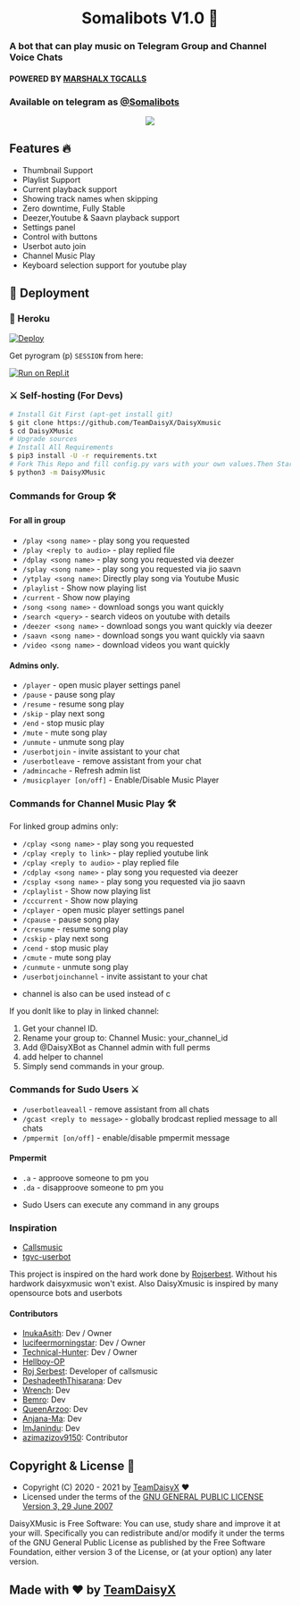 <h1 align="center">Somalibots V1.0 🎵</h1>

### A bot that can play music on Telegram Group and Channel Voice Chats
#### POWERED BY [MARSHALX TGCALLS](https://github.com/MarshalX/tgcalls)
### Available on telegram as [@Somalibots](https://t.me/Somalibots)

<p align="center">
  <img src="https://telegra.ph/file/be921c63c1e642204adb5.jpg">
</p>

<h2> Features 🔥 </h2>

- Thumbnail Support
- Playlist Support
- Current playback support
- Showing track names when skipping
- Zero downtime, Fully Stable
- Deezer,Youtube & Saavn playback support
- Settings panel
- Control with buttons
- Userbot auto join
- Channel Music Play
- Keyboard selection support for youtube play

## 🚀 Deployment

### 💜 Heroku

[![Deploy](https://www.herokucdn.com/deploy/button.svg)](https://heroku.com/deploy?template=https://github.com/TeamDaisyX/DaisyXMusic)

Get pyrogram (p)  `SESSION` from here:

[![Run on Repl.it](https://repl.it/badge/github/ChankitSaini/GenerateStringSession)](https://replit.com/@ChankitSaini/GenerateStringSession)

### ⚔ Self-hosting (For Devs) 
```sh
# Install Git First (apt-get install git)
$ git clone https://github.com/TeamDaisyX/DaisyXmusic
$ cd DaisyXMusic
# Upgrade sources
# Install All Requirements 
$ pip3 install -U -r requirements.txt
# Fork This Repo and fill config.py vars with your own values.Then Start The Bot
$ python3 -m DaisyXMusic
```

### Commands for Group 🛠
#### For all in group

- `/play <song name>` - play song you requested
- `/play <reply to audio>` - play replied file
- `/dplay <song name>` - play song you requested via deezer
- `/splay <song name>` - play song you requested via jio saavn
- `/ytplay <song name>`: Directly play song via Youtube Music
- `/playlist` - Show now playing list
- `/current` - Show now playing
- `/song <song name>` - download songs you want quickly
- `/search <query>` - search videos on youtube with details
- `/deezer <song name>` - download songs you want quickly via deezer
- `/saavn <song name>` - download songs you want quickly via saavn
- `/video <song name>` - download videos you want quickly

#### Admins only.
- `/player` - open music player settings panel
- `/pause` - pause song play
- `/resume` - resume song play
- `/skip` - play next song
- `/end` - stop music play
- `/mute` - mute song play
- `/unmute` - unmute song play
- `/userbotjoin` - invite assistant to your chat
- `/userbotleave` - remove assistant from your chat
- `/admincache` - Refresh admin list
- `/musicplayer [on/off]` - Enable/Disable Music Player

### Commands for Channel Music Play 🛠
For linked group admins only:
- `/cplay <song name>` - play song you requested
- `/cplay <reply to link>` - play replied youtube link
- `/cplay <reply to audio>` - play replied file
- `/cdplay <song name>` - play song you requested via deezer
- `/csplay <song name>` - play song you requested via jio saavn
- `/cplaylist` - Show now playing list
- `/cccurrent` - Show now playing
- `/cplayer` - open music player settings panel
- `/cpause` - pause song play
- `/cresume` - resume song play
- `/cskip` - play next song
- `/cend` - stop music play
- `/cmute` - mute song play
- `/cunmute` - unmute song play
- `/userbotjoinchannel` - invite assistant to your chat
* channel is also can be used instead of c

If you donlt like to play in linked channel:
 1. Get your channel ID.
 2. Rename your group to: Channel Music: your_channel_id
 3. Add @DaisyXBot as Channel admin with full perms
 4. add helper to channel
 5. Simply send commands in your group.

### Commands for Sudo Users ⚔️
- `/userbotleaveall` - remove assistant from all chats
- `/gcast <reply to message>` - globally brodcast replied message to all chats
- `/pmpermit [on/off]` - enable/disable pmpermit message

#### Pmpermit
- `.a` - approove someone to pm you
- `.da` - disapproove someone to pm you
+ Sudo Users can execute any command in any groups



### Inspiration
- [Callsmusic](http://github.com/callsmusic/callsmusic)
- [tgvc-userbot](https://github.com/callsmusic/tgvc-userbot)

This project is inspired on the hard work done by [Rojserbest](http://github.com/rojserbest). Without his hardwork daisyxmusic won't exist. 
Also DaisyXmusic is inspired by many opensource bots and userbots

#### Contributors
- [InukaAsith](https://github.com/InukaAsith): Dev / Owner
- [lucifeermorningstar](https://github.com/lucifeermorningstar): Dev / Owner
- [Technical-Hunter](https://github.com/Technical-Hunter): Dev / Owner
- [Hellboy-OP](https://github.com/hellboy-op)
- [Roj Serbest](http://github.com/rojserbest): Developer of callsmusic 
- [DeshadeethThisarana](https://github.com/deshadeeth-thisarana): Dev
- [Wrench](https://github.com/EverythingSuckz/): Dev
- [Bemro](https://github.com/bemroofficial): Dev
- [QueenArzoo](https://github.com/QueenArzoo): Dev
- [Anjana-Ma](https://github.com/Anjana-Ma): Dev
- [ImJanindu](https://github.com/ImJanindu): Dev
- [azimazizov9150](https://github.com/azimazizov9150): Contributor


## Copyright & License 👮

 - Copyright (C) 2020 - 2021 by [TeamDaisyX](github.com/teamdaisyx) ❤️️
 - Licensed under the terms of the [GNU GENERAL PUBLIC LICENSE Version 3, 29 June 2007](https://github.com/TeamDaisyX/DaisyXMusic/blob/master/LICENSE)
    
DaisyXMusic is Free Software: You can use, study share and improve it at your will. Specifically you can redistribute and/or modify it under the terms of the GNU General Public License as published by the Free Software Foundation, either version 3 of the License, or (at your option) any later version.    
## Made with ♥️ by [TeamDaisyX](https://github.com/TeamDaisyX)
